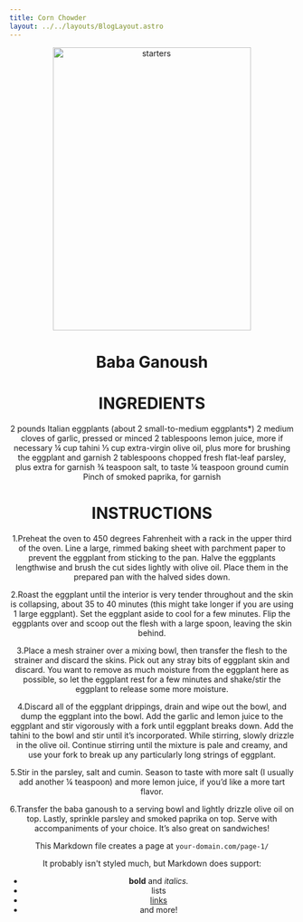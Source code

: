 ```yaml
---
title: Corn Chowder
layout: ../../layouts/BlogLayout.astro
---
```


<Header >
<!-- ![starters](/images/starters.png) -->
<img src='/images/chicken.jpeg' alt='starters' width='350' height='500' />

# Baba Ganoush

# INGREDIENTS

2 pounds Italian eggplants (about 2 small-to-medium eggplants*)
2 medium cloves of garlic, pressed or minced
2 tablespoons lemon juice, more if necessary
¼ cup tahini
⅓ cup extra-virgin olive oil, plus more for brushing the eggplant and garnish
2 tablespoons chopped fresh flat-leaf parsley, plus extra for garnish
¾ teaspoon salt, to taste
¼ teaspoon ground cumin
Pinch of smoked paprika, for garnish



# INSTRUCTIONS
1.Preheat the oven to 450 degrees Fahrenheit with a rack in the upper third of the oven. Line a large, rimmed baking sheet with parchment paper to prevent the eggplant from sticking to the pan. Halve the eggplants lengthwise and brush the cut sides lightly with olive oil. Place them in the prepared pan with the halved sides down.

2.Roast the eggplant until the interior is very tender throughout and the skin is collapsing, about 35 to 40 minutes (this might take longer if you are using 1 large eggplant). Set the eggplant aside to cool for a few minutes. Flip the eggplants over and scoop out the flesh with a large spoon, leaving the skin behind.

3.Place a mesh strainer over a mixing bowl, then transfer the flesh to the strainer and discard the skins. Pick out any stray bits of eggplant skin and discard. You want to remove as much moisture from the eggplant here as possible, so let the eggplant rest for a few minutes and shake/stir the eggplant to release some more moisture.

4.Discard all of the eggplant drippings, drain and wipe out the bowl, and dump the eggplant into the bowl. Add the garlic and lemon juice to the eggplant and stir vigorously with a fork until eggplant breaks down. Add the tahini to the bowl and stir until it’s incorporated. While stirring, slowly drizzle in the olive oil. Continue stirring until the mixture is pale and creamy, and use your fork to break up any particularly long strings of eggplant.

5.Stir in the parsley, salt and cumin. Season to taste with more salt (I usually add another ¼ teaspoon) and more lemon juice, if you’d like a more tart flavor.


6.Transfer the baba ganoush to a serving bowl and lightly drizzle olive oil on top. Lastly, sprinkle parsley and smoked paprika on top. Serve with accompaniments of your choice. It’s also great on sandwiches!




This Markdown file creates a page at `your-domain.com/page-1/`

It probably isn't styled much, but Markdown does support:
- **bold** and _italics._
- lists
- [links](https://astro.build)
- and more!